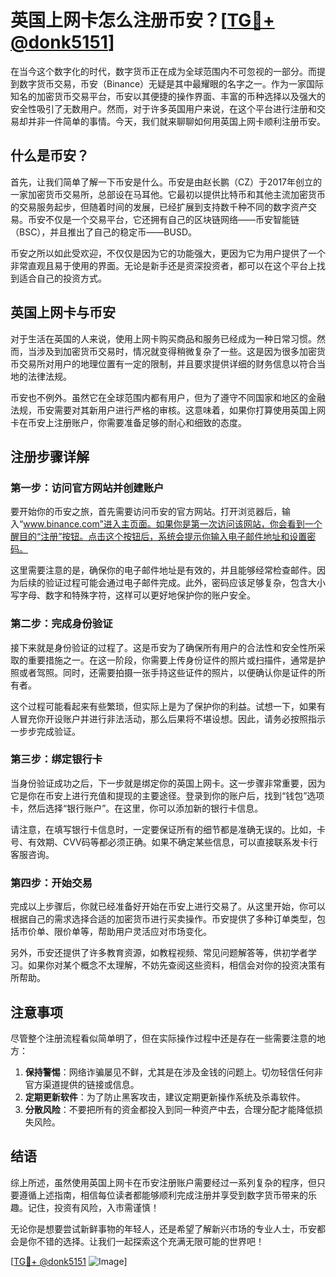 # 英国上网卡怎么注册币安？[[TG💪+ @donk5151](https://t.me/s/donk5151)]

在当今这个数字化的时代，数字货币正在成为全球范围内不可忽视的一部分。而提到数字货币交易，币安（Binance）无疑是其中最耀眼的名字之一。作为一家国际知名的加密货币交易平台，币安以其便捷的操作界面、丰富的币种选择以及强大的安全性吸引了无数用户。然而，对于许多英国用户来说，在这个平台进行注册和交易却并非一件简单的事情。今天，我们就来聊聊如何用英国上网卡顺利注册币安。

## 什么是币安？

首先，让我们简单了解一下币安是什么。币安是由赵长鹏（CZ）于2017年创立的一家加密货币交易所，总部设在马耳他。它最初以提供比特币和其他主流加密货币的交易服务起步，但随着时间的发展，已经扩展到支持数千种不同的数字资产交易。币安不仅是一个交易平台，它还拥有自己的区块链网络——币安智能链（BSC），并且推出了自己的稳定币——BUSD。

币安之所以如此受欢迎，不仅仅是因为它的功能强大，更因为它为用户提供了一个非常直观且易于使用的界面。无论是新手还是资深投资者，都可以在这个平台上找到适合自己的投资方式。

## 英国上网卡与币安

对于生活在英国的人来说，使用上网卡购买商品和服务已经成为一种日常习惯。然而，当涉及到加密货币交易时，情况就变得稍微复杂了一些。这是因为很多加密货币交易所对用户的地理位置有一定的限制，并且要求提供详细的财务信息以符合当地的法律法规。

币安也不例外。虽然它在全球范围内都有用户，但为了遵守不同国家和地区的金融法规，币安需要对其新用户进行严格的审核。这意味着，如果你打算使用英国上网卡在币安上注册账户，你需要准备足够的耐心和细致的态度。

## 注册步骤详解

### 第一步：访问官方网站并创建账户

要开始你的币安之旅，首先需要访问币安的官方网站。打开浏览器后，输入“www.binance.com”进入主页面。如果你是第一次访问该网站，你会看到一个醒目的“注册”按钮。点击这个按钮后，系统会提示你输入电子邮件地址和设置密码。

这里需要注意的是，确保你的电子邮件地址是有效的，并且能够经常检查邮件。因为后续的验证过程可能会通过电子邮件完成。此外，密码应该足够复杂，包含大小写字母、数字和特殊字符，这样可以更好地保护你的账户安全。

### 第二步：完成身份验证

接下来就是身份验证的过程了。这是币安为了确保所有用户的合法性和安全性所采取的重要措施之一。在这一阶段，你需要上传身份证件的照片或扫描件，通常是护照或者驾照。同时，还需要拍摄一张手持这些证件的照片，以便确认你是证件的所有者。

这个过程可能看起来有些繁琐，但实际上是为了保护你的利益。试想一下，如果有人冒充你开设账户并进行非法活动，那么后果将不堪设想。因此，请务必按照指示一步步完成验证。

### 第三步：绑定银行卡

当身份验证成功之后，下一步就是绑定你的英国上网卡。这一步骤非常重要，因为它是你在币安上进行充值和提现的主要途径。登录到你的账户后，找到“钱包”选项卡，然后选择“银行账户”。在这里，你可以添加新的银行卡信息。

请注意，在填写银行卡信息时，一定要保证所有的细节都是准确无误的。比如，卡号、有效期、CVV码等都必须正确。如果不确定某些信息，可以直接联系发卡行客服咨询。

### 第四步：开始交易

完成以上步骤后，你就已经准备好开始在币安上进行交易了。从这里开始，你可以根据自己的需求选择合适的加密货币进行买卖操作。币安提供了多种订单类型，包括市价单、限价单等，帮助用户灵活应对市场变化。

另外，币安还提供了许多教育资源，如教程视频、常见问题解答等，供初学者学习。如果你对某个概念不太理解，不妨先查阅这些资料，相信会对你的投资决策有所帮助。

## 注意事项

尽管整个注册流程看似简单明了，但在实际操作过程中还是存在一些需要注意的地方：

1. **保持警惕**：网络诈骗屡见不鲜，尤其是在涉及金钱的问题上。切勿轻信任何非官方渠道提供的链接或信息。
2. **定期更新软件**：为了防止黑客攻击，建议定期更新操作系统及杀毒软件。
3. **分散风险**：不要把所有的资金都投入到同一种资产中去，合理分配才能降低损失风险。

## 结语

综上所述，虽然使用英国上网卡在币安注册账户需要经过一系列复杂的程序，但只要遵循上述指南，相信每位读者都能够顺利完成注册并享受到数字货币带来的乐趣。记住，投资有风险，入市需谨慎！

无论你是想要尝试新鲜事物的年轻人，还是希望了解新兴市场的专业人士，币安都会是你不错的选择。让我们一起探索这个充满无限可能的世界吧！

[[TG💪+ @donk5151](https://t.me/s/donk5151) ![Image](https://i.postimg.cc/rwNCRYN7/Snipaste-2025-04-30-17-27-05.png)]